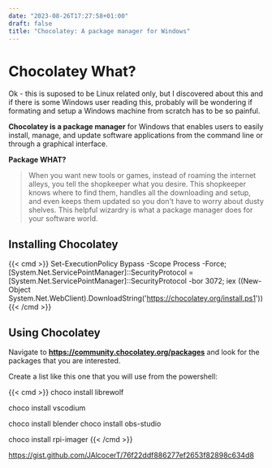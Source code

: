 ```yaml
---
date: "2023-08-26T17:27:58+01:00"
draft: false
title: "Chocolatey: A package manager for Windows"
---
```


# Chocolatey What?

Ok - this is suposed to be Linux related only, but I discovered about this and if there is some Windows user reading this, probably will be wondering if formating and setup a Windows machine from scratch has to be so painful.

**Chocolatey is a package manager** for Windows that enables users to easily install, manage, and update software applications from the command line or through a graphical interface.

**Package WHAT?**

> When you want new tools or games, instead of roaming the internet alleys, you tell the shopkeeper what you desire. This shopkeeper knows where to find them, handles all the downloading and setup, and even keeps them updated so you don't have to worry about dusty shelves. This helpful wizardry is what a package manager does for your software world.

## Installing Chocolatey

{{< cmd >}}
Set-ExecutionPolicy Bypass -Scope Process -Force; [System.Net.ServicePointManager]::SecurityProtocol = [System.Net.ServicePointManager]::SecurityProtocol -bor 3072; iex ((New-Object System.Net.WebClient).DownloadString('https://chocolatey.org/install.ps1'))
{{< /cmd >}}

## Using Chocolatey

Navigate to **<https://community.chocolatey.org/packages>** and look for the packages that you are interested.

Create a list like this one that you will use from the powershell:



{{< cmd >}}
choco install librewolf

choco install vscodium

choco install blender
choco install obs-studio 


choco install rpi-imager
{{< /cmd >}}

https://gist.github.com/JAlcocerT/76f22ddf886277ef2653f82898c634d8


<script src="https://gist.github.com/JAlcocerT/76f22ddf886277ef2653f82898c634d8"></script>